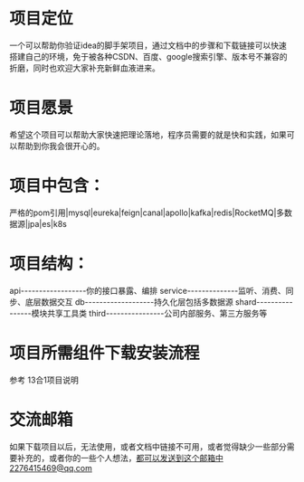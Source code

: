 # 项目定位
一个可以帮助你验证idea的脚手架项目，通过文档中的步骤和下载链接可以快速搭建自己的环境，免于被各种CSDN、百度、google搜索引擎、版本号不兼容的折磨，同时也欢迎大家补充新鲜血液进来。

# 项目愿景
希望这个项目可以帮助大家快速把理论落地，程序员需要的就是快和实践，如果可以帮助到你我会很开心的。

# 项目中包含：
严格的pom引用|mysql|eureka|feign|canal|apollo|kafka|redis|RocketMQ|多数据源|jpa|es|k8s

# 项目结构：
api------------------你的接口暴露、编排
service--------------监听、消费、同步、底层数据交互
db-------------------持久化层包括多数据源
shard----------------模块共享工具类
third----------------公司内部服务、第三方服务等

# 项目所需组件下载安装流程
参考 13合1项目说明

# 交流邮箱
如果下载项目以后，无法使用，或者文档中链接不可用，或者觉得缺少一些部分需要补充的，或者你的一些个人想法，都可以发送到这个邮箱中2276415469@qq.com
